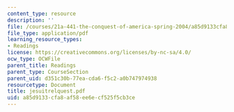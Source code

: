 ```yaml
---
content_type: resource
description: ''
file: /courses/21a-441-the-conquest-of-america-spring-2004/a85d9133cfa8af58ee6ecf525f5cb3ce_jesuitrelquest.pdf
file_type: application/pdf
learning_resource_types:
- Readings
license: https://creativecommons.org/licenses/by-nc-sa/4.0/
ocw_type: OCWFile
parent_title: Readings
parent_type: CourseSection
parent_uid: d351c30b-77ea-cda6-f5c2-a0b747974938
resourcetype: Document
title: jesuitrelquest.pdf
uid: a85d9133-cfa8-af58-ee6e-cf525f5cb3ce
---
```

